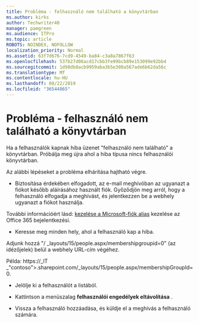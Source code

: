 ```yaml
---
title: Probléma - felhasználó nem található a könyvtárban
ms.author: kirks
author: Techwriter40
manager: pamgreen
ms.audience: ITPro
ms.topic: article
ROBOTS: NOINDEX, NOFOLLOW
localization_priority: Normal
ms.assetid: 63f7d676-7cd9-4549-ba84-c3a8a7867f63
ms.openlocfilehash: 537b27d06acd17cbb3fe99bcb89e153099e92bb4
ms.sourcegitcommit: 1d98db8acb9959aba3b5e308a567ade6b62da56c
ms.translationtype: MT
ms.contentlocale: hu-HU
ms.lasthandoff: 08/22/2019
ms.locfileid: "36544865"
---
```

# <a name="troubleshoot-issue---user-not-found-in-directory"></a>Probléma - felhasználó nem található a könyvtárban

Ha a felhasználók kapnak hiba üzenet "felhasználó nem található" a könyvtárban. Próbálja meg újra ahol a hiba típusa nincs felhasználói könyvtárban.

Az alábbi lépéseket a probléma elhárítása hajtható végre.

- Biztosítása érdekében elfogadott, az e-mail meghívóban az ugyanazt a fiókot később aláírásához használt fiók. Győződjön meg arról, hogy a felhasználó elfogadja a meghívást, és jelentkezzen be a webhely ugyanazt a fiókot használja. 

További információért lásd: [kezelése a Microsoft-fiók alias</a> kezelése az Office 365 bejelentkezési](https://support.microsoft.com/help/12407/microsoft-account-how-to-manage-aliases). 

- Keresse meg minden hely, ahol a felhasználó kap a hiba. 

Adjunk hozzá "/ _layouts/15/people.aspx/membershipgroupid=0" (az idézőjelek) belül a webhely URL-cím végéhez. 

Példa: https://_lT _"contoso">.sharepoint.com/_layouts/15/people.aspx/membershipGroupId=0.

- Jelölje ki a felhasználót a listából.

- Kattintson a menüszalag **felhasználói engedélyek eltávolítása** . 
-  Vissza a felhasználó hozzáadása, és küldje el a meghívás a felhasználó számára.

